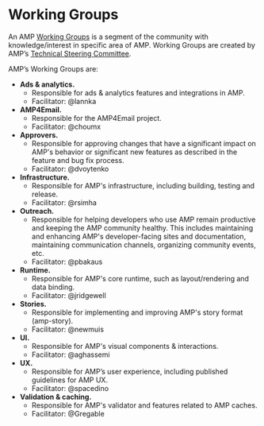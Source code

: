 # Working Groups


An AMP [Working Groups](https://github.com/ampproject/meta/blob/master/GOVERNANCE.md#working-groups) is a segment of the community with knowledge/interest in specific area of AMP.  Working Groups are created by AMP’s [Technical Steering Committee](https://github.com/ampproject/meta/blob/master/GOVERNANCE.md#technical-steering-committee-tsc). 

AMP’s Working Groups are:

* **Ads & analytics.**
  * Responsible for ads & analytics features and integrations in AMP.
  * Facilitator: @lannka
* **AMP4Email.**
  * Responsible for the AMP4Email project.
  * Facilitator: @choumx
* **Approvers.**
  * Responsible for approving changes that have a significant impact on AMP's behavior or significant new features as described in the feature and bug fix process.
  * Facilitator: @dvoytenko
* **Infrastructure.**
  * Responsible for AMP's infrastructure, including building, testing and release.
  * Facilitator: @rsimha
* **Outreach.**
  * Responsible for helping developers who use AMP remain productive and keeping the AMP community healthy.  This includes maintaining and enhancing AMP's developer-facing sites and documentation, maintaining communication channels, organizing community events, etc.
  * Facilitator: @pbakaus
* **Runtime.**
  * Responsible for AMP's core runtime, such as layout/rendering and data binding.
  * Facilitator: @jridgewell
* **Stories.**
  * Responsible for implementing and improving AMP's story format (amp-story).
  * Facilitator: @newmuis
* **UI.**
  * Responsible for AMP's visual components & interactions.
  * Facilitator: @aghassemi
* **UX.**
  * Responsible for AMP’s user experience, including published guidelines for AMP UX.
  * Facilitator: @spacedino
* **Validation & caching.**
  * Responsible for AMP's validator and features related to AMP caches.
  * Facilitator: @Gregable

